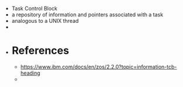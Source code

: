 - Task Control Block
- a repository of information and pointers associated with a task
- analogous to a UNIX thread
-
- # References
	- https://www.ibm.com/docs/en/zos/2.2.0?topic=information-tcb-heading
	-